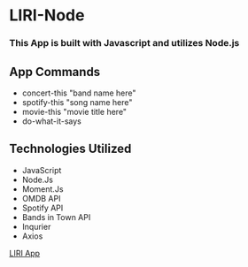 # LIRI-Node



### This App is built with Javascript and utilizes Node.js

## App Commands
* concert-this "band name here"
* spotify-this "song name here"
* movie-this "movie title here"
* do-what-it-says 



## Technologies Utilized 
  * JavaScript
  * Node.Js
  * Moment.Js
  * OMDB API
  * Spotify API
  * Bands in Town API
  * Inqurier
  * Axios 
  

[LIRI App](https://hayjmuir.github.io/LIRI-Node/)
